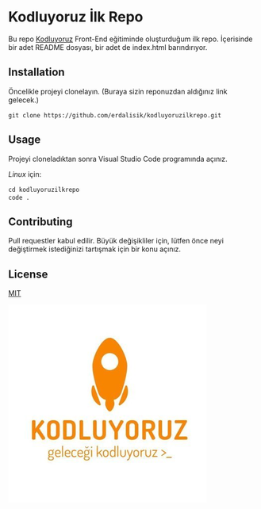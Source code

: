 # Kodluyoruz İlk Repo

Bu repo [Kodluyoruz](https://www.kodluyoruz.org/) Front-End eğitiminde oluşturduğum ilk repo. İçerisinde bir adet README dosyası, bir adet de index.html barındırıyor.

## Installation

Öncelikle projeyi clonelayın. (Buraya sizin reponuzdan aldığınız link gelecek.)

``` 
git clone https://github.com/erdalisik/kodluyoruzilkrepo.git
```
## Usage

Projeyi cloneladıktan sonra Visual Studio Code programında açınız.

*Linux* için:
```
cd kodluyoruzilkrepo
code .
```
## Contributing
Pull requestler kabul edilir. Büyük değişikliler için, lütfen önce neyi değiştirmek istediğinizi tartışmak için bir konu açınız.

## License
[MIT](https://choosealicense.com/licenses/mit/)

![Kodluyoruz Logo](https://raw.githubusercontent.com/Kodluyoruz/taskforce/git/git/markdown-nedir-nasil-kullaniriz-/figures/kodluyoruz_logo.jpg)

